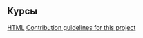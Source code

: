 ## Курсы

[HTML](/tree/main/html%20)
[Contribution guidelines for this project](docs/CONTRIBUTING.md)